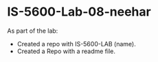 # IS-5600-Lab-08-neehar

As part of the lab: 
  * Created a repo with IS-5600-LAB (name).
  * Created a Repo with a readme file. 
  
